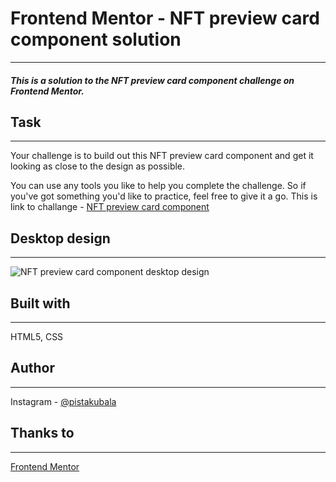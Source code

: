 # Frontend Mentor - NFT preview card component solution
---
##### This is a solution to the NFT preview card component challenge on Frontend Mentor.
## Task
---
Your challenge is to build out this NFT preview card component and get it looking as close to the design as possible.

You can use any tools you like to help you complete the challenge. So if you've got something you'd like to practice, feel free to give it a go.
This is link to challange - [NFT preview card component](https://www.frontendmentor.io/challenges/nft-preview-card-component-SbdUL_w0U)

## Desktop design
---
![NFT preview card component desktop design](https://res.cloudinary.com/dz209s6jk/image/upload/v1637582314/Challenges/lphlhinp8axkoadq4jq7.jpg "NFT preview card component desktop design")

## Built with
---
HTML5, CSS
## Author 
---
Instagram - [@pistakubala](https://www.instagram.com/pistakubala/)

## Thanks to 
---
[Frontend Mentor](https://www.frontendmentor.io/)
